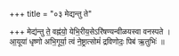 +++
title = "०३ मेद्यन्तु ते"

+++
मेद्य॑न्तु ते॒ वह्न॑यो॒ येभि॒रीय॒सेऽरि॑षण्यन्वीळयस्वा वनस्पते ।  
आ॒यूया॑ धृष्णो अभि॒गूर्या॒ त्वं ने॒ष्ट्रात्सोमं॑ द्रविणोदः॒ पिब॑ ऋ॒तुभिः॑ ॥